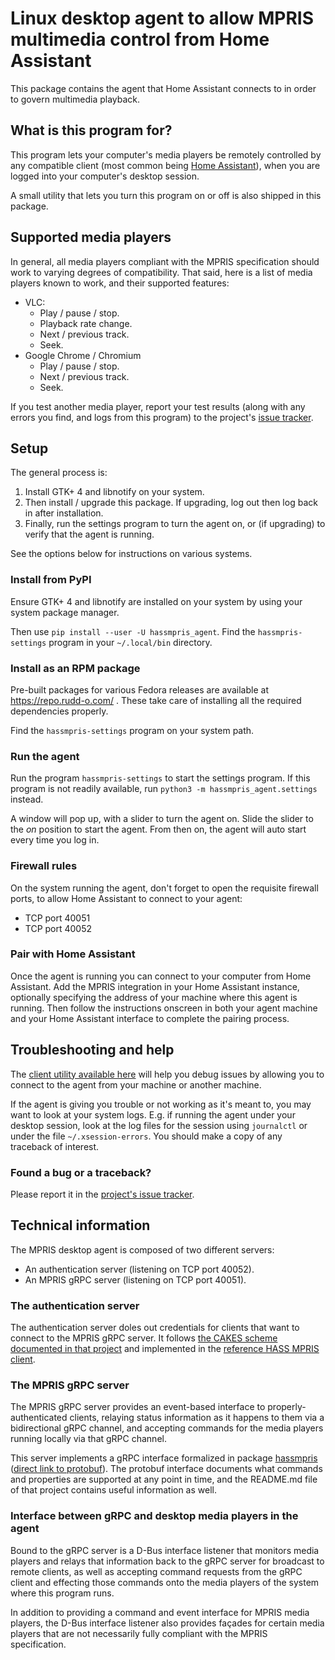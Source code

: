 # Linux desktop agent to allow MPRIS multimedia control from Home Assistant

This package contains the agent that Home Assistant connects to in order
to govern multimedia playback.

## What is this program for?

This program lets your computer's media players be remotely controlled by any
compatible client (most common being [Home Assistant](home-assistant.io/)),
when you are logged into your computer's desktop session.

A small utility that lets you turn this program on or off is also shipped in
this package.

## Supported media players

In general, all media players compliant with the MPRIS specification should
work to varying degrees of compatibility.  That said, here is a list of
media players known to work, and their supported features:

* VLC:
  * Play / pause / stop.
  * Playback rate change.
  * Next / previous track.
  * Seek.
* Google Chrome / Chromium
  * Play / pause / stop.
  * Next / previous track.
  * Seek.

If you test another media player, report your test results (along with any
errors you find, and logs from this program) to the project's
[issue tracker](https://github.com/Rudd-O/hassmpris_agent/issues).

## Setup

The general process is:

1. Install GTK+ 4 and libnotify on your system.
2. Then install / upgrade this package.  If upgrading,
   log out then log back in after installation.
3. Finally, run the settings program to turn the agent on,
   or (if upgrading) to verify that the agent is running.

See the options below for instructions on various systems.

### Install from PyPI

Ensure GTK+ 4 and libnotify are installed on your system by using your
system package manager.

Then use `pip install --user -U hassmpris_agent`.  Find the
`hassmpris-settings` program in your `~/.local/bin` directory.

### Install as an RPM package

Pre-built packages for various Fedora releases are available at
https://repo.rudd-o.com/ .  These take care of installing all the required
dependencies properly.

Find the `hassmpris-settings` program on your system path.

### Run the agent

Run the program `hassmpris-settings` to start the settings program.  If this
program is not readily available, run `python3 -m hassmpris_agent.settings`
instead.

A window will pop up, with a slider to turn the agent on.  Slide the slider
to the *on* position to start the agent.  From then on, the agent will auto
start every time you log in.

### Firewall rules

On the system running the agent, don't forget to open the requisite firewall
ports, to allow Home Assistant to connect to your agent:

* TCP port 40051
* TCP port 40052

### Pair with Home Assistant

Once the agent is running you can connect to your computer from Home Assistant.
Add the MPRIS integration in your Home Assistant instance, optionally
specifying the address of your machine where this agent is running.  Then
follow the instructions onscreen in both your agent machine and your Home
Assistant interface to complete the pairing process.

## Troubleshooting and help

The [client utility available here](https://github.com/Rudd-O/hassmpris_client)
will help you debug issues by allowing you to connect to the agent from your
machine or another machine.

If the agent is giving you trouble or not working as it's meant to, you may want
to look at your system logs.  E.g. if running the agent under your desktop
session, look at the log files for the session using `journalctl` or under the
file `~/.xsession-errors`.  You should make a copy of any traceback of interest.

### Found a bug or a traceback?

Please report it in the [project's issue tracker](https://github.com/Rudd-O/hassmpris_agent/issues).

## Technical information

The MPRIS desktop agent is composed of two different servers:

* An authentication server (listening on TCP port 40052).
* An MPRIS gRPC server (listening on TCP port 40051).

### The authentication server

The authentication server doles out credentials for clients that
want to connect to the MPRIS gRPC server.  It follows [the CAKES
scheme documented in that project](https://github.com/Rudd-O/cakes)
and implemented in the
[reference HASS MPRIS client](https://github.com/Rudd-O/hassmpris-client).

### The MPRIS gRPC server

The MPRIS gRPC server provides an event-based interface to properly-
authenticated clients, relaying status information as it happens
to them via a bidirectional gRPC channel, and accepting commands
for the media players running locally via that gRPC channel.

This server implements a gRPC interface formalized in package
[hassmpris](https://github.com/Rudd-O/hassmpris)
([direct link to protobuf](https://github.com/Rudd-O/hassmpris/blob/master/src/hassmpris/proto/mpris.proto)).
The protobuf interface documents what commands and properties are
supported at any point in time, and the README.md file of that project
contains useful information as well.

### Interface between gRPC and desktop media players in the agent

Bound to the gRPC server is a D-Bus interface listener that monitors
media players and relays that information back to the gRPC server
for broadcast to remote clients, as well as accepting command requests
from the gRPC client and effecting those commands onto the media
players of the system where this program runs.

In addition to providing a command and event interface for MPRIS
media players, the D-Bus interface listener also provides façades
for certain media players that are not necessarily fully compliant
with the MPRIS specification.

